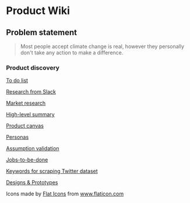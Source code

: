# Product Wiki

## Problem statement 

> Most people accept climate change is real, however they personally don't take any action to make a difference.
> 

### Product discovery

[To do list ](https://www.notion.so/To-do-list-a966c969725e400798c2bf0d465042d9)

[Research from Slack](Research_from_Slack.md)

[Market research ](MarketResearch.md)

[High-level summary ](https://www.notion.so/High-level-summary-4d6b7818000d4091beb09368f96f7523)

[Product canvas](https://www.notion.so/Product-canvas-99232f23f864480a937bc3d01e6685de)

[Personas ](https://www.notion.so/Personas-ecc1ee226212426b806a5982487a2558)

[Assumption validation](https://www.notion.so/e1ce282ae7eb4761aa22c5a81151d498)

[Jobs-to-be-done](https://www.notion.so/Jobs-to-be-done-2e522b9413f44199af66336aa5438834)

[Keywords for scraping Twitter dataset](https://www.notion.so/0954863189464b46ae9612d1420b6cfe)

[Designs & Prototypes](https://www.notion.so/Designs-Prototypes-7d54209087ec417295e12d526f10ab46)

<div>Icons made by <a href="https://www.flaticon.com/authors/flat-icons" title="Flat Icons">Flat Icons</a> from <a href="https://www.flaticon.com/" title="Flaticon">www.flaticon.com</a></div>
